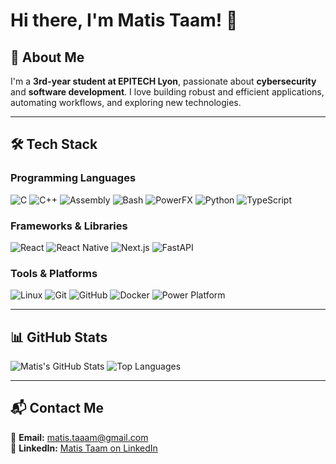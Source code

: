 # Hi there, I'm Matis Taam! 👋

## 🚀 About Me

I'm a **3rd-year student at EPITECH Lyon**, passionate about **cybersecurity** and **software development**. I love building robust and efficient applications, automating workflows, and exploring new technologies.

---

## 🛠️ Tech Stack

### Programming Languages
![C](https://img.shields.io/badge/C-%2300599C.svg?style=flat&logo=c&logoColor=white)
![C++](https://img.shields.io/badge/C++-%2300599C.svg?style=flat&logo=c%2B%2B&logoColor=white)
![Assembly](https://img.shields.io/badge/Assembly-%23A8B9CC.svg?style=flat&logo=assembly&logoColor=black)
![Bash](https://img.shields.io/badge/Bash-%23121011.svg?style=flat&logo=gnu-bash&logoColor=white)
![PowerFX](https://img.shields.io/badge/PowerFX-%230078D7.svg?style=flat&logo=microsoft&logoColor=white)
![Python](https://img.shields.io/badge/Python-%233776AB.svg?style=flat&logo=python&logoColor=white)
![TypeScript](https://img.shields.io/badge/TypeScript-%23007ACC.svg?style=flat&logo=typescript&logoColor=white)

### Frameworks & Libraries
![React](https://img.shields.io/badge/React-%2361DAFB.svg?style=flat&logo=react&logoColor=black)
![React Native](https://img.shields.io/badge/React%20Native-%2361DAFB.svg?style=flat&logo=react&logoColor=black)
![Next.js](https://img.shields.io/badge/Next.js-%23000000.svg?style=flat&logo=next.js&logoColor=white)
![FastAPI](https://img.shields.io/badge/FastAPI-%23009688.svg?style=flat&logo=fastapi&logoColor=white)

### Tools & Platforms
![Linux](https://img.shields.io/badge/Linux-%23FCC624.svg?style=flat&logo=linux&logoColor=black)
![Git](https://img.shields.io/badge/Git-%23F05032.svg?style=flat&logo=git&logoColor=white)
![GitHub](https://img.shields.io/badge/GitHub-%23181717.svg?style=flat&logo=github&logoColor=white)
![Docker](https://img.shields.io/badge/Docker-%230db7ed.svg?style=flat&logo=docker&logoColor=white)
![Power Platform](https://img.shields.io/badge/Power%20Platform-%235F3CBA.svg?style=flat&logo=microsoft-powerapps&logoColor=white)

---

## 📊 GitHub Stats

![Matis's GitHub Stats](https://github-readme-stats.vercel.app/api?username=matistaam&show_icons=true&theme=tokyonight)
![Top Languages](https://github-readme-stats.vercel.app/api/top-langs/?username=matistaam&layout=compact&theme=tokyonight)

---

## 📬 Contact Me

📧 **Email:** [matis.taaam@gmail.com](mailto:matis.taaam@gmail.com)  
💼 **LinkedIn:** [Matis Taam on LinkedIn](https://www.linkedin.com/in/matis-taam/)
